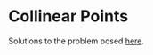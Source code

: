 # Collinear Points

Solutions to the problem posed [here](http://coursera.cs.princeton.edu/algs4/assignments/collinear.html).